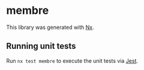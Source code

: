 # membre

This library was generated with [Nx](https://nx.dev).

## Running unit tests

Run `nx test membre` to execute the unit tests via [Jest](https://jestjs.io).
